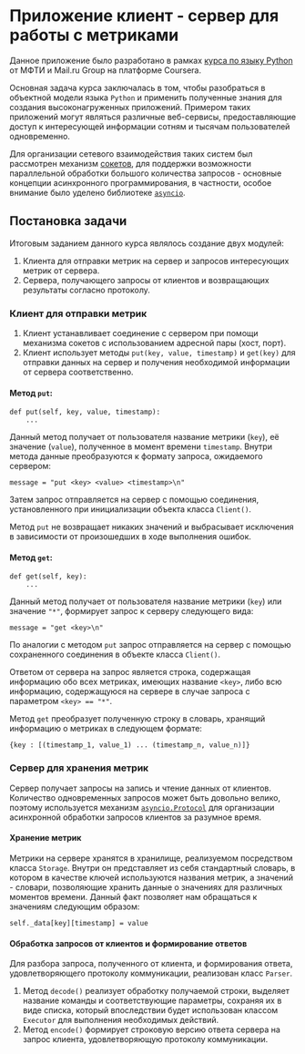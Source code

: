 # Приложение клиент - сервер для работы с метриками

Данное приложение было разработано в рамках [курса по языку Python](https://www.coursera.org/learn/programming-in-python) от МФТИ и Mail.ru Group на платформе Coursera. 

Основная задача курса заключалась в том, чтобы разобраться в объектной модели языка `Python` и применить полученные знания для создания высоконагруженных приложений. Примером таких приложений могут являться различные веб-сервисы, предоставляющие доступ к интересующей информации сотням и тысячам пользователей одновременно. 

Для организации сетевого взаимодействия таких систем был рассмотрен механизм [сокетов](https://docs.python.org/3/howto/sockets.html), для поддержки возможности параллельной обработки большого количества запросов - основные концепции асинхронного программирования, в частности, особое внимание было уделено библиотеке [`asyncio`](https://docs.python.org/3/library/asyncio.html).

## Постановка задачи

Итоговым заданием данного курса являлось создание двух модулей:
1. Клиента для отправки метрик на сервер и запросов интересующих метрик от сервера.
2. Сервера, получающего запросы от клиентов и возвращающих результаты согласно протоколу. 

### Клиент для отправки метрик

1. Клиент устанавливает соединение с сервером при помощи механизма сокетов с использованием адресной пары (хост, порт).
2. Клиент использует методы `put(key, value, timestamp)` и `get(key)` для отправки данных на сервер и получения необходимой информации от сервера соответственно.

#### Метод `put`:
```
def put(self, key, value, timestamp):
    ...
```
Данный метод получает от пользователя название метрики (`key`), её значение (`value`), полученное в момент времени `timestamp`. 
Внутри метода данные преобразуются к формату запроса, ожидаемого сервером:
```
message = "put <key> <value> <timestamp>\n"
```
Затем запрос отправляется на сервер с помощью соединения, установленного при инициализации объекта класса `Client()`. 

Метод `put` не возвращает никаких значений и выбрасывает исключения в зависимости от произошедших в ходе выполнения ошибок.

#### Метод `get`:
```
def get(self, key):
    ...
```
Данный метод получает от пользователя название метрики (`key`) или значение `"*"`, формирует запрос к серверу следующего вида:
```
message = "get <key>\n"
```

По аналогии с методом `put` запрос отправляется на сервер с помощью сохраненного соединения в объекте класса `Client()`. 

Ответом от сервера на запрос является строка, содержащая информацию обо всех метриках, имеющих название `<key>`, либо всю информацию, содержащуюся на сервере в случае запроса с параметром `<key> == "*"`.

Метод `get` преобразует полученную строку в словарь, хранящий информацию о метриках в следующем формате:
```
{key : [(timestamp_1, value_1) ... (timestamp_n, value_n)]}
```

### Сервер для хранения метрик

Сервер получает запросы на запись и чтение данных от клиентов. Количество одновременных запросов может быть довольно велико, поэтому используется механизм [`asyncio.Protocol`](https://docs.python.org/3/library/asyncio-protocol.html) для организации асинхронной обработки запросов клиентов за разумное время.

#### Хранение метрик
Метрики на сервере хранятся в хранилище, реализуемом посредством класса `Storage`. Внутри он представляет из себя стандартный словарь, в котором в качестве ключей используются названия метрик, а значений - словари, позволяющие хранить данные о значениях для различных моментов времени. Данный факт позволяет нам обращаться к значениям следующим образом:
```
self._data[key][timestamp] = value
```

#### Обработка запросов от клиентов и формирование ответов
Для разбора запроса, полученного от клиента, и формирования ответа, удовлетворяющего протоколу коммуникации, реализован класс `Parser`. 
1. Метод `decode()` реализует обработку получаемой строки, выделяет название команды и соответствующие параметры, сохраняя их в виде списка, который впоследствии будет использован классом `Executor` для выполнения необходимых действий.
2. Метод `encode()` формирует строковую версию ответа сервера на запрос клиента, удовлетворяющую протоколу коммуникации.



